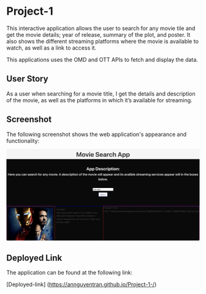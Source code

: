 # Project-1

This interactive application allows the user to search for any movie tile and get the movie details; year of release, summary of the plot, and poster. It also shows the different streaming platforms where the movie is available to watch, as well as a link to access it. 

This applications uses the OMD and OTT APIs to fetch and display the data. 

## User Story

As a user when searching for a movie title, I get the details and description of the movie, as well as the platforms in which it’s available for streaming. 


## Screenshot

The following screenshot shows the web application's appearance and functionality:

![movie search app demo](./movie-search-screenshot.png)

## Deployed Link 

The application can be found at the following link:

[Deployed-link] (https://annguyentran.github.io/Project-1-/)

